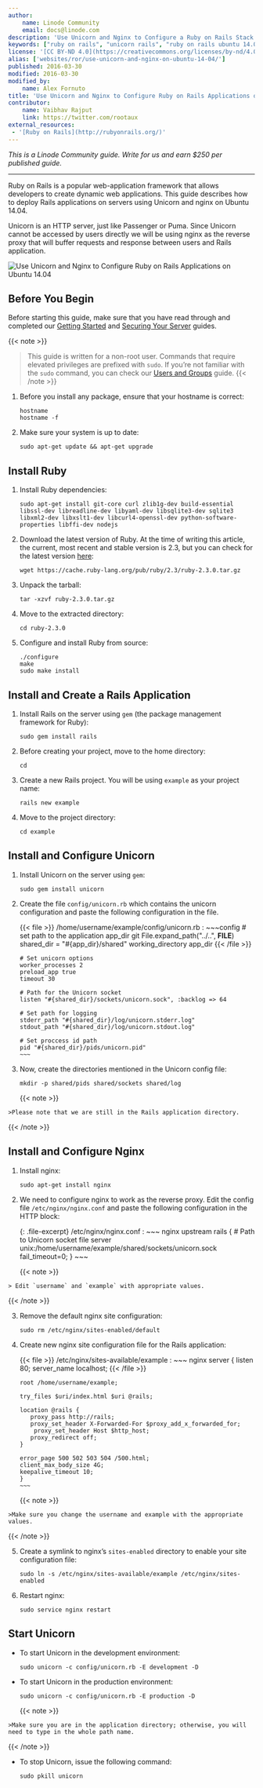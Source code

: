 ```yaml
---
author:
    name: Linode Community
    email: docs@linode.com
description: 'Use Unicorn and Nginx to Configure a Ruby on Rails Stack on Ubuntu 14.04 '
keywords: ["ruby on rails", "unicorn rails", "ruby on rails ubuntu 14.04", " nginx", "reverse proxy", "ubuntu 14.04"]
license: '[CC BY-ND 4.0](https://creativecommons.org/licenses/by-nd/4.0)'
alias: ['websites/ror/use-unicorn-and-nginx-on-ubuntu-14-04/']
published: 2016-03-30
modified: 2016-03-30
modified_by:
    name: Alex Fornuto
title: 'Use Unicorn and Nginx to Configure Ruby on Rails Applications on Ubuntu 14.04'
contributor:
    name: Vaibhav Rajput
    link: https://twitter.com/rootaux
external_resources:
 - '[Ruby on Rails](http://rubyonrails.org/)'
---
```


*This is a Linode Community guide. Write for us and earn $250 per published guide.*
<hr>

Ruby on Rails is a popular web-application framework that allows developers to create dynamic web applications. This guide describes how to deploy Rails applications on servers using Unicorn and nginx on Ubuntu 14.04.

Unicorn is an HTTP server, just like Passenger or Puma. Since Unicorn cannot be accessed by users directly we will be using nginx as the reverse proxy that will buffer requests and response between users and Rails application.

![Use Unicorn and Nginx to Configure Ruby on Rails Applications on Ubuntu 14.04](/docs/assets/use_unicorn_and_nginx_to_configure_ruby_on_rails_apps_on_ubuntu_14_04.png "Use Unicorn and Nginx to Configure Ruby on Rails Applications on Ubuntu 14.04")

## Before You Begin

Before starting this guide, make sure that  you have read through and completed our [Getting Started](/docs/getting-started) and [Securing Your Server](/docs/security/securing-your-server/) guides. 

{{< note >}}
>
>This guide is written for a non-root user. Commands that require elevated privileges are prefixed with `sudo`. If you’re not familiar with the `sudo` command, you can check our [Users and Groups](/docs/tools-reference/linux-users-and-groups) guide.
{{< /note >}}

1.  Before you install any package, ensure that your hostname is correct:

        hostname
        hostname -f

2.  Make sure your system is up to date:

        sudo apt-get update && apt-get upgrade

## Install Ruby

1.  Install Ruby dependencies:

        sudo apt-get install git-core curl zlib1g-dev build-essential libssl-dev libreadline-dev libyaml-dev libsqlite3-dev sqlite3 libxml2-dev libxslt1-dev libcurl4-openssl-dev python-software-properties libffi-dev nodejs

2.  Download the latest version of Ruby. At the time of writing this article, the current, most recent and stable version is 2.3, but you can check for the latest version [here](https://www.ruby-lang.org/en/downloads/):

        wget https://cache.ruby-lang.org/pub/ruby/2.3/ruby-2.3.0.tar.gz

3.  Unpack the tarball:	

        tar -xzvf ruby-2.3.0.tar.gz

4.  Move to the extracted directory:

        cd ruby-2.3.0

5.  Configure and install Ruby from source:	

        ./configure
        make
        sudo make install

## Install and Create a Rails Application

1.  Install Rails on the server using `gem` (the package management framework for Ruby):

        sudo gem install rails

2.  Before creating your project, move to the home directory:

        cd

3.  Create a new Rails project. You will be using `example` as your project name:

        rails new example

4.  Move to the project directory:

        cd example

## Install and Configure Unicorn

1.  Install Unicorn on the server using `gem`:

        sudo gem install unicorn

2.  Create the file `config/unicorn.rb` which contains the unicorn configuration and paste the following configuration in the file.

    {{< file >}}
/home/username/example/config/unicorn.rb
    :   ~~~config
        # set path to the application
        app_dir git File.expand_path("../..", __FILE__)
        shared_dir = "#{app_dir}/shared"
        working_directory app_dir
{{< /file >}}

        # Set unicorn options
        worker_processes 2
        preload_app true
        timeout 30

        # Path for the Unicorn socket
        listen "#{shared_dir}/sockets/unicorn.sock", :backlog => 64

        # Set path for logging
        stderr_path "#{shared_dir}/log/unicorn.stderr.log"
        stdout_path "#{shared_dir}/log/unicorn.stdout.log"

        # Set proccess id path
        pid "#{shared_dir}/pids/unicorn.pid"
        ~~~

3.  Now, create the directories mentioned in the Unicorn config file:

        mkdir -p shared/pids shared/sockets shared/log

    {{< note >}}
>
    >Please note that we are still in the Rails application directory.
{{< /note >}}

## Install and Configure Nginx

1.  Install nginx:

        sudo apt-get install nginx

2.  We need to configure nginx to work as the reverse proxy. Edit the config file `/etc/nginx/nginx.conf` and paste the following configuration in the HTTP block:

    {: .file-excerpt}
    /etc/nginx/nginx.conf
    :   ~~~ nginx
        upstream rails {
        # Path to Unicorn socket file
        server unix:/home/username/example/shared/sockets/unicorn.sock fail_timeout=0;
        }
        ~~~

    {{< note >}}
>
    > Edit `username` and `example` with appropriate values.
{{< /note >}}

3.  Remove the default nginx site configuration:

        sudo rm /etc/nginx/sites-enabled/default

4.  Create new nginx site configuration file for the Rails application:

    {{< file >}}
/etc/nginx/sites-available/example
    :   ~~~ nginx
        server {
        listen 80;
        server_name localhost;
{{< /file >}}

        root /home/username/example;

        try_files $uri/index.html $uri @rails;

        location @rails {
           proxy_pass http://rails;
           proxy_set_header X-Forwarded-For $proxy_add_x_forwarded_for;
            proxy_set_header Host $http_host;
           proxy_redirect off;
        }

        error_page 500 502 503 504 /500.html;
        client_max_body_size 4G;
        keepalive_timeout 10;
        }
        ~~~

    {{< note >}}
>
    >Make sure you change the username and example with the appropriate values.
{{< /note >}}

5.  Create a symlink to nginx’s `sites-enabled` directory to enable your site configuration file:

        sudo ln -s /etc/nginx/sites-available/example /etc/nginx/sites-enabled

6.  Restart nginx:

        sudo service nginx restart

## Start Unicorn

- To start Unicorn in the development environment:

      sudo unicorn -c config/unicorn.rb -E development -D

- To start Unicorn in the production environment:

      sudo unicorn -c config/unicorn.rb -E production -D

    {{< note >}}
>
    >Make sure you are in the application directory; otherwise, you will need to type in the whole path	name.
{{< /note >}}

- To stop Unicorn, issue the following command:

      sudo pkill unicorn
